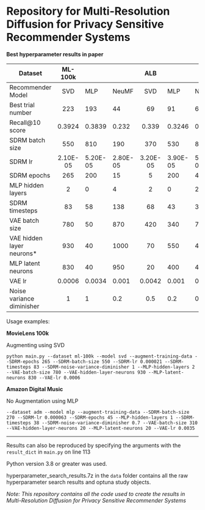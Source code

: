 # Repository for Multi-Resolution Diffusion for Privacy Sensitive Recommender Systems

**Best hyperparameter results in paper**

| Dataset                   |  ML-100k |          |          |    ALB   |          |          |   ML-1M  |          |          |    ADM   |          |          |
|---------------------------|:--------:|----------|----------|:--------:|----------|----------|:--------:|----------|----------|:--------:|----------|----------|
| Recommender Model         | SVD      | MLP      | NeuMF    | SVD      | MLP      | NeuMF    | SVD      | MLP      | NeuMF    | SVD      | MLP      | NeuMF    |
| Best trial number         | 223      | 193      | 44       | 69       | 91       | 67       | 76       | 20       | 4        | 38       | 40       | 22       |
| Recall@10 score           | 0.3924   | 0.3839   | 0.232    | 0.339    | 0.3246   | 0.3225   | 0.3722   | 0.3595   | 0.1026   | 0.0651   | 0.0868   | 0.0234   |
| SDRM batch size           | 550      | 810      | 190      | 370      | 530      | 820      | 720      | 160      | 830      | 930      | 270      | 850      |
| SDRM lr                   | 2.10E-05 | 5.20E-05 | 2.80E-05 | 3.20E-05 | 3.90E-05 | 5.90E-05 | 5.90E-05 | 9.80E-05 | 5.00E-06 | 1.00E-06 | 6.30E-05 | 1.30E-05 |
| SDRM epochs               | 265      | 200      | 15       | 5        | 200      | 485      | 395      | 15       | 140      | 60       | 45       | 185      |
| MLP hidden layers         | 2        | 0        | 4        | 2        | 0        | 2        | 2        | 1        | 1        | 1        | 1        | 5        |
| SDRM timesteps            | 83       | 58       | 138      | 68       | 43       | 33       | 23       | 78       | 178      | 163      | 38       | 93       |
| VAE batch size            | 780      | 50       | 870      | 420      | 340      | 720      | 190      | 270      | 540      | 380      | 310      | 290      |
| VAE hidden layer neurons* | 930      | 40       | 1000     | 70       | 550      | 450      | 600      | 490      | 430      | 210      | 20       | 40       |
| MLP latent neurons        | 830      | 40       | 950      | 20       | 400      | 400      | 150      | 340      | 330      | 160      | 20       | 40       |
| VAE lr                    | 0.0006   | 0.0034   | 0.001    | 0.0042   | 0.001    | 0.004    | 0.0066   | 0.0002   | 0.0009   | 0.0011   | 0.0035   | 0.0014   |
| Noise variance diminisher | 1        | 1        | 0.2      | 0.5      | 0.2      | 0.3      | 0.5      | 1        | 1        | 0.3      | 0.7      | 1        |

Usage examples:

**MovieLens 100k**

Augmenting using SVD

`python main.py --dataset ml-100k --model svd --augment-training-data --SDRM-epochs 265 --SDRM-batch-size 550 --SDRM-lr 0.000021 --SDRM-timesteps 83 --SDRM-noise-variance-diminisher 1 --MLP-hidden-layers 2 --VAE-batch-size 780 --VAE-hidden-layer-neurons 930 --MLP-latent-neurons 830 --VAE-lr 0.0006`

**Amazon Digital Music**

No Augmentation using MLP

`--dataset adm --model mlp --augment-training-data --SDRM-batch-size 270 --SDRM-lr 0.000063 --SDRM-epochs 45 --MLP-hidden-layers 1 --SDRM-timesteps 38 --SDRM-noise-variance-diminisher 0.7 --VAE-batch-size 310 --VAE-hidden-layer-neurons 20 --MLP-latent-neurons 20 --VAE-lr 0.0035`

<hr>

Results can also be reproduced by specifying the arguments with the `result_dict` in `main.py` on line 113

Python version 3.8 or greater was used. 

hyperparameter_search_results.7z in the `data` folder contains all the raw hyperparameter search results and optuna study objects.

*Note: This repository contains all the code used to create the results in Multi-Resolution Diffusion for Privacy Sensitive Recommender Systems* 


